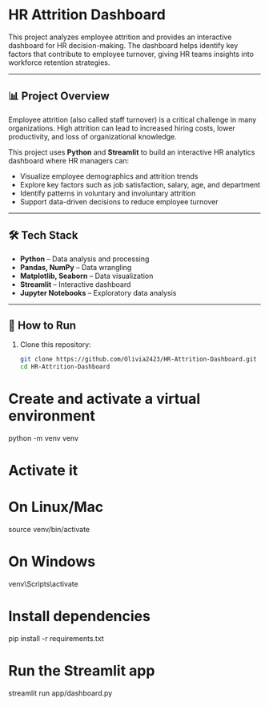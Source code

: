 # HR Attrition Dashboard

This project analyzes employee attrition and provides an interactive dashboard for HR decision-making. The dashboard helps identify key factors that contribute to employee turnover, giving HR teams insights into workforce retention strategies.

---

## 📊 Project Overview
Employee attrition (also called staff turnover) is a critical challenge in many organizations. High attrition can lead to increased hiring costs, lower productivity, and loss of organizational knowledge.  

This project uses **Python** and **Streamlit** to build an interactive HR analytics dashboard where HR managers can:
- Visualize employee demographics and attrition trends
- Explore key factors such as job satisfaction, salary, age, and department
- Identify patterns in voluntary and involuntary attrition
- Support data-driven decisions to reduce employee turnover

---

## 🛠️ Tech Stack
- **Python** – Data analysis and processing  
- **Pandas, NumPy** – Data wrangling  
- **Matplotlib, Seaborn** – Data visualization  
- **Streamlit** – Interactive dashboard  
- **Jupyter Notebooks** – Exploratory data analysis  

---

## 🚀 How to Run
1. Clone this repository:
   ```bash
   git clone https://github.com/Olivia2423/HR-Attrition-Dashboard.git
   cd HR-Attrition-Dashboard

# Create and activate a virtual environment
python -m venv venv

# Activate it
# On Linux/Mac
source venv/bin/activate

# On Windows
venv\Scripts\activate

# Install dependencies
pip install -r requirements.txt

# Run the Streamlit app
streamlit run app/dashboard.py
